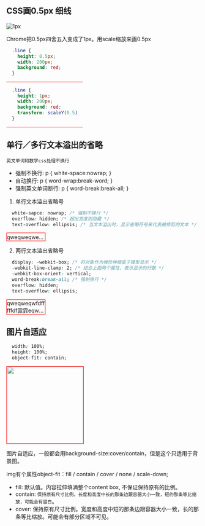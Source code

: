 ## CSS画0.5px 细线
![1px](@assets/css/3.png)

Chrome把0.5px四舍五入变成了1px。用scale缩放来画0.5px
```css
  .line {
    height: 0.5px;
    width: 200px;
    background: red;
  }
```

<div class="line"></div>

```css
  .line {
    height: 1px;
    width: 200px;
    background: red;
    transform: scaleY(0.5)
  }
```
<div class="line_2"></div>


## 单行／多行文本溢出的省略

<code>英文单词和数字css处理不换行</code>

* 强制不换行: p { white-space:nowrap; }
* 自动换行: p { word-wrap:break-word; }
* 强制英文单词断行: p { word-break:break-all; }

1. 单行文本溢出省略号
```css
  white-sapce: nowrap; /* 强制不换行 */
  overflow: hidden; /* 超出宽度则隐藏 */
  text-overflow: ellipsis; /* 当文本溢出时，显示省略符号来代表被修剪的文本 */
```
<div class="one-line">
qweqweqweqweqweqwefdafdfds来了fsdfffffffdfdfdfdfdfdfdfdffffffffffffffffffddddddddddfffdfdfdfdfeqweqweqweqweqweqweqweqweqweqweqweqw
</div>

2. 两行文本溢出省略号
```css
  display: -webkit-box; /* 将对象作为弹性伸缩盒子模型显示 */
  -webkit-line-clamp: 2; /* 结合上面两个属性，表示显示的行数 */
  -webkit-box-orient: vertical;
  word-break:break-all; /* 强制换行 */
  overflow: hidden;
  text-overflow: ellipsis;
```
<div class="multy-line">
qweqweqwfdfffffdf霏霏eqw我eqweqwefdafdfds来了fsdfffffffdfdfdfdfdfdfdfdffffffffffffffffffdd震ddddddddfffdfdfdfdfeqweqweqweqweqweqweqweqweqweqweqweqw
</div>

## 图片自适应
```css
  width: 100%;
  height: 100%;
  object-fit: contain;
```
<div class="my-img-box">
  <img class="my-img" src="@assets/common/1.jpg" />
</div>

图片自适应，一般都会用background-size:cover/contain，但是这个只适用于背景图。

img有个属性object-fit：fill / contain / cover / none / scale-down;
* fill: 默认值。内容拉伸填满整个content box, 不保证保持原有的比例。
* contain: <code>保持原有尺寸比例。长度和高度中长的那条边跟容器大小一致，短的那条等比缩放，可能会有留白</code>。
* cover: 保持原有尺寸比例。宽度和高度中短的那条边跟容器大小一致，长的那条等比缩放。可能会有部分区域不可见。


<style scoped>
  .line {
    height: 0.5px;
    width: 200px;
    background: red;
  }
  .line_2 {
    height: 1px;
    width: 200px;
    background: red;
    transform: scaleY(0.5)
  }
  .one-line {
    width: 100px;
    border: 1px solid red;
    overflow: hidden;
    white-space: nowrap;
    text-overflow: ellipsis;
  }
  .multy-line {
    width: 100px;
    border: 1px solid red;
    display: -webkit-box;
    -webkit-box-orient: vertical;
    -webkit-line-clamp: 2;
    word-break:break-all;
    overflow: hidden;
    text-overflow: ellipsis;
  }
  .my-img-box {
    width: 200px;
    height: 200px;
    border: 1px solid red;
  }
  .my-img {
    max-width: 100%!important;
    width: 100%;
    height: 100%;
    object-fit: contain;
  }
</style>